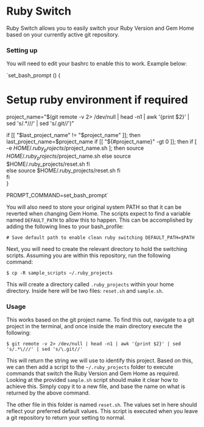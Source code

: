 # Ruby Switch

Ruby Switch allows you to easily switch your Ruby Version and Gem Home based on
your currently active git repository.

### Setting up
You will need to edit your bashrc to enable this to work. Example below:

`set_bash_prompt ()
{
  # Setup ruby environment if required
  project_name="$(git remote -v 2> /dev/null | head -n1 | awk '{print $2}' | sed 's/.*\///' | sed 's/\.git//')"

  if [[ "$last_project_name" != "$project_name" ]]; then
    last_project_name=$project_name
    if [[ "${#project_name}" -gt 0 ]]; then
      if [ -e $HOME/.ruby_projects/$project_name.sh ]; then
        source $HOME/.ruby_projects/$project_name.sh
      else
        source $HOME/.ruby_projects/reset.sh
      fi  
    else
      source $HOME/.ruby_projects/reset.sh
    fi  
  fi  
}

PROMPT_COMMAND=set_bash_prompt`

You will also need to store your original system PATH so that it can be reverted
when changing Gem Home. The scripts expect to find a variable named `DEFAULT_PATH`
to allow this to happen. This can be accomplished by adding the following lines to
your bash_profile:

`# Save default path to enable clean ruby switching
DEFAULT_PATH=$PATH`

Next, you will need to create the relevant directory to hold the switching scripts.
Assuming you are within this repository, run the following command:

	$ cp -R sample_scripts ~/.ruby_projects

This will create a directory called `.ruby_projects` within your home directory.
Inside here will be two files: `reset.sh` and `sample.sh`.

### Usage

This works based on the git project name. To find this out, navigate to a git
project in the terminal, and once inside the main directory execute the following:

	$ git remote -v 2> /dev/null | head -n1 | awk '{print $2}' | sed 's/.*\///' | sed 's/\.git//'

This will return the string we will use to identify this project. Based on this,
we can then add a script to the `~/.ruby_projects` folder to execute commands
that switch the Ruby Version and Gem Home as required. Looking at the provided
`sample.sh` script should make it clear how to achieve this. Simply copy it to a new
file, and base the name on what is returned by the above command.

The other file in this folder is named `reset.sh`. The values set in here should
reflect your preferred default values. This script is executed when you leave a
git repository to return your setting to normal.
